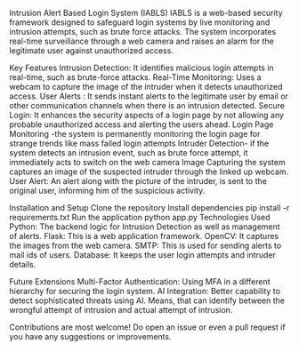 Intrusion Alert Based Login System (IABLS)
IABLS is a web-based security framework designed to safeguard login systems by live monitoring and intrusion attempts, such as brute force attacks. The system incorporates real-time surveillance through a web camera and raises an alarm for the legitimate user against unauthorized access.

Key Features
Intrusion Detection: It identifies malicious login attempts in real-time, such as brute-force attacks.
Real-Time Monitoring: Uses a webcam to capture the image of the intruder when it detects unauthorized access.
User Alerts : It sends instant alerts to the legitimate user by email or other communication channels when there is an intrusion detected.
Secure Login: It enhances the security aspects of a login page by not allowing any probable unauthorized access and alerting the users ahead.
Login Page Monitoring -the system is permanently monitoring the login page for strange trends like mass failed login attempts
Intruder Detection- if the system detects an intrusion event, such as brute force attempt, it immediately acts to switch on the web camera
Image Capturing the system captures an image of the suspected intruder through the linked up webcam.
User Alert: An alert along with the picture of the intruder, is sent to the original user, informing him of the suspicious activity.

Installation and Setup
      Clone the repository
      Install dependencies
              pip install -r requirements.txt
      Run the application
              python app.py
Technologies Used
Python: The backend logic for Intrusion Detection as well as management of alerts.
Flask: This is a web application framework.
OpenCV: It captures the images from the web camera.
SMTP: This is used for sending alerts to mail ids of users.
Database: It keeps the user login attempts and intruder details.

Future Extensions
Multi-Factor Authentication: Using MFA in a different hierarchy for securing the login system.
AI Integration: Better capability to detect sophisticated threats using AI. Means, that can identify between the wrongful attempt of intrusion and actual attempt of intrusion.


Contributions are most welcome! Do open an issue or even a pull request if you have any suggestions or improvements.



